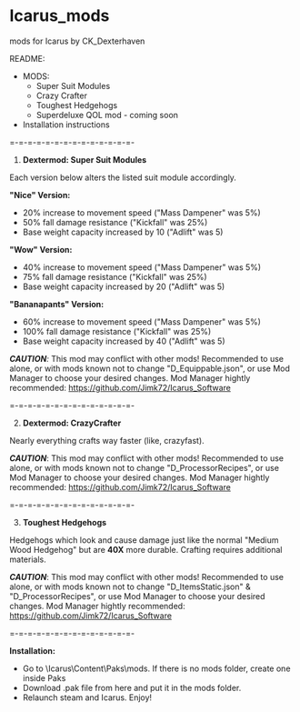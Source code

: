 # Icarus_mods
mods for Icarus by CK_Dexterhaven

README:

* MODS:
    * Super Suit Modules
    * Crazy Crafter
    * Toughest Hedgehogs
    * Superdeluxe QOL mod - coming soon
* Installation instructions

=-=-=-=-=-=-=-=-=-=-=-=-=-=-

1. __Dextermod: Super Suit Modules__

Each version below alters the listed suit module accordingly.

**"Nice" Version:**
* 20% increase to movement speed ("Mass Dampener" was 5%)
* 50% fall damage resistance ("Kickfall" was 25%)
* Base weight capacity increased by 10 ("Adlift" was 5)

**"Wow" Version:**
* 40% increase to movement speed ("Mass Dampener" was 5%)
* 75% fall damage resistance ("Kickfall" was 25%)
* Base weight capacity increased by 20 ("Adlift" was 5)

**"Bananapants" Version:**
* 60% increase to movement speed ("Mass Dampener" was 5%)
* 100% fall damage resistance ("Kickfall" was 25%)
* Base weight capacity increased by 40 ("Adlift" was 5)

*__CAUTION__:* This mod may conflict with other mods! Recommended to use alone, or with mods known not to change "D_Equippable.json", or use Mod Manager to choose your desired changes. Mod Manager hightly recommended: https://github.com/Jimk72/Icarus_Software

=-=-=-=-=-=-=-=-=-=-=-=-=-=-

2. __Dextermod: CrazyCrafter__

Nearly everything crafts way faster (like, crazyfast).

*__CAUTION__*: This mod may conflict with other mods! Recommended to use alone, or with mods known not to change "D_ProcessorRecipes", or use Mod Manager to choose your desired changes.  Mod Manager hightly recommended: https://github.com/Jimk72/Icarus_Software

=-=-=-=-=-=-=-=-=-=-=-=-=-=-

3. __Toughest Hedgehogs__

Hedgehogs which look and cause damage just like the normal "Medium Wood Hedgehog" but are **40X** more durable. Crafting requires additional materials.

*__CAUTION__*: This mod may conflict with other mods! Recommended to use alone, or with mods known not to change "D_ItemsStatic.json" & "D_ProcessorRecipes", or use Mod Manager to choose your desired changes.  Mod Manager hightly recommended: https://github.com/Jimk72/Icarus_Software

=-=-=-=-=-=-=-=-=-=-=-=-=-=-

__Installation:__

* Go to \Icarus\Content\Paks\mods. If there is no mods folder, create one inside Paks
* Download .pak file from here and put it in the mods folder.
* Relaunch steam and Icarus. Enjoy!
